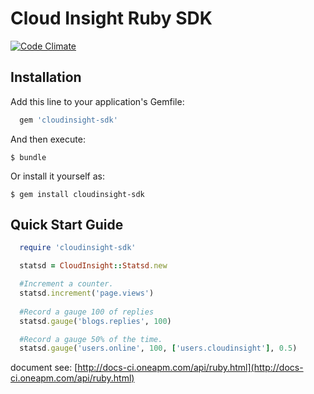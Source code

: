 # Cloud Insight Ruby SDK


[![Code Climate](https://codeclimate.com/github/cloudinsight/cloudinsight-ruby-sdk/badges/gpa.svg)](https://codeclimate.com/github/cloudinsight/cloudinsight-ruby-sdk)

## Installation

Add this line to your application's Gemfile:

```ruby
  gem 'cloudinsight-sdk'
```

And then execute:

    $ bundle

Or install it yourself as:

    $ gem install cloudinsight-sdk


## Quick Start Guide

```ruby
  require 'cloudinsight-sdk'

  statsd = CloudInsight::Statsd.new

  #Increment a counter.
  statsd.increment('page.views')
  
  #Record a gauge 100 of replies
  statsd.gauge('blogs.replies', 100)

  #Record a gauge 50% of the time.
  statsd.gauge('users.online', 100, ['users.cloudinsight'], 0.5)
```

document see: [http://docs-ci.oneapm.com/api/ruby.html](http://docs-ci.oneapm.com/api/ruby.html)
